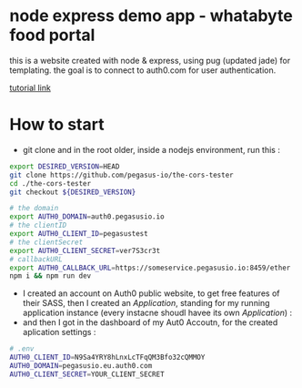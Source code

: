 # node express demo app - whatabyte food portal

this is a website created with node & express, using pug (updated jade) for templating. 
the goal is to connect to auth0.com for user authentication.

[tutorial link](https://auth0.com/blog/create-a-simple-and-stylish-node-express-app/)

# How to start 

* git clone and in the root older, inside a nodejs environment, run this : 

```bash
export DESIRED_VERSION=HEAD
git clone https://github.com/pegasus-io/the-cors-tester
cd ./the-cors-tester
git checkout ${DESIRED_VERSION}

# the domain
export AUTH0_DOMAIN=auth0.pegasusio.io
# the clientID
export AUTH0_CLIENT_ID=pegasustest
# the clientSecret
export AUTH0_CLIENT_SECRET=ver7S3cr3t
# callbackURL
export AUTH0_CALLBACK_URL=https://someservice.pegasusio.io:8459/ether
npm i && npm run dev
```

* I created an account on Auth0 public website, to get free features of their SASS, then I created an _Application_, standing for my running application instance (every instacne shoudl havee its own _Application_) : 
* and then I got in the dashboard of my Aut0 Accoutn, for the created aplication settings : 

```bash
# .env
AUTH0_CLIENT_ID=N9Sa4YRY8hLnxLcTFqQM3Bfo32cQMMOY
AUTH0_DOMAIN=pegasusio.eu.auth0.com
AUTH0_CLIENT_SECRET=YOUR_CLIENT_SECRET
```

